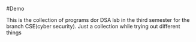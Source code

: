 #Demo

This is the collection of programs dor DSA lsb in the third semester for the branch CSE(cyber security). Just a collection while trying out different things
